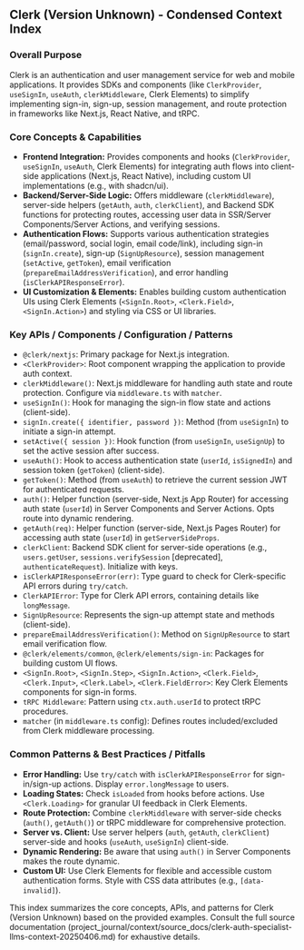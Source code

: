 ## Clerk (Version Unknown) - Condensed Context Index

### Overall Purpose
Clerk is an authentication and user management service for web and mobile applications. It provides SDKs and components (like `ClerkProvider`, `useSignIn`, `useAuth`, `clerkMiddleware`, Clerk Elements) to simplify implementing sign-in, sign-up, session management, and route protection in frameworks like Next.js, React Native, and tRPC.

### Core Concepts & Capabilities
*   **Frontend Integration:** Provides components and hooks (`ClerkProvider`, `useSignIn`, `useAuth`, Clerk Elements) for integrating auth flows into client-side applications (Next.js, React Native), including custom UI implementations (e.g., with shadcn/ui).
*   **Backend/Server-Side Logic:** Offers middleware (`clerkMiddleware`), server-side helpers (`getAuth`, `auth`, `clerkClient`), and Backend SDK functions for protecting routes, accessing user data in SSR/Server Components/Server Actions, and verifying sessions.
*   **Authentication Flows:** Supports various authentication strategies (email/password, social login, email code/link), including sign-in (`signIn.create`), sign-up (`SignUpResource`), session management (`setActive`, `getToken`), email verification (`prepareEmailAddressVerification`), and error handling (`isClerkAPIResponseError`).
*   **UI Customization & Elements:** Enables building custom authentication UIs using Clerk Elements (`<SignIn.Root>`, `<Clerk.Field>`, `<SignIn.Action>`) and styling via CSS or UI libraries.

### Key APIs / Components / Configuration / Patterns
*   `@clerk/nextjs`: Primary package for Next.js integration.
*   `<ClerkProvider>`: Root component wrapping the application to provide auth context.
*   `clerkMiddleware()`: Next.js middleware for handling auth state and route protection. Configure via `middleware.ts` with `matcher`.
*   `useSignIn()`: Hook for managing the sign-in flow state and actions (client-side).
*   `signIn.create({ identifier, password })`: Method (from `useSignIn`) to initiate a sign-in attempt.
*   `setActive({ session })`: Hook function (from `useSignIn`, `useSignUp`) to set the active session after success.
*   `useAuth()`: Hook to access authentication state (`userId`, `isSignedIn`) and session token (`getToken`) (client-side).
*   `getToken()`: Method (from `useAuth`) to retrieve the current session JWT for authenticated requests.
*   `auth()`: Helper function (server-side, Next.js App Router) for accessing auth state (`userId`) in Server Components and Server Actions. Opts route into dynamic rendering.
*   `getAuth(req)`: Helper function (server-side, Next.js Pages Router) for accessing auth state (`userId`) in `getServerSideProps`.
*   `clerkClient`: Backend SDK client for server-side operations (e.g., `users.getUser`, `sessions.verifySession` [deprecated], `authenticateRequest`). Initialize with keys.
*   `isClerkAPIResponseError(err)`: Type guard to check for Clerk-specific API errors during `try/catch`.
*   `ClerkAPIError`: Type for Clerk API errors, containing details like `longMessage`.
*   `SignUpResource`: Represents the sign-up attempt state and methods (client-side).
*   `prepareEmailAddressVerification()`: Method on `SignUpResource` to start email verification flow.
*   `@clerk/elements/common`, `@clerk/elements/sign-in`: Packages for building custom UI flows.
*   `<SignIn.Root>`, `<SignIn.Step>`, `<SignIn.Action>`, `<Clerk.Field>`, `<Clerk.Input>`, `<Clerk.Label>`, `<Clerk.FieldError>`: Key Clerk Elements components for sign-in forms.
*   `tRPC Middleware`: Pattern using `ctx.auth.userId` to protect tRPC procedures.
*   `matcher` (in `middleware.ts` config): Defines routes included/excluded from Clerk middleware processing.

### Common Patterns & Best Practices / Pitfalls
*   **Error Handling:** Use `try/catch` with `isClerkAPIResponseError` for sign-in/sign-up actions. Display `error.longMessage` to users.
*   **Loading States:** Check `isLoaded` from hooks before actions. Use `<Clerk.Loading>` for granular UI feedback in Clerk Elements.
*   **Route Protection:** Combine `clerkMiddleware` with server-side checks (`auth()`, `getAuth()`) or tRPC middleware for comprehensive protection.
*   **Server vs. Client:** Use server helpers (`auth`, `getAuth`, `clerkClient`) server-side and hooks (`useAuth`, `useSignIn`) client-side.
*   **Dynamic Rendering:** Be aware that using `auth()` in Server Components makes the route dynamic.
*   **Custom UI:** Use Clerk Elements for flexible and accessible custom authentication forms. Style with CSS data attributes (e.g., `[data-invalid]`).

This index summarizes the core concepts, APIs, and patterns for Clerk (Version Unknown) based on the provided examples. Consult the full source documentation (project_journal/context/source_docs/clerk-auth-specialist-llms-context-20250406.md) for exhaustive details.